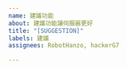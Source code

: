 ```yaml
---
name: 建議功能
about: 建議功能讓伺服器更好
title: "[SUGGESTION]"
labels: 建議
assignees: RobotHanzo, hackerG7

---
```



